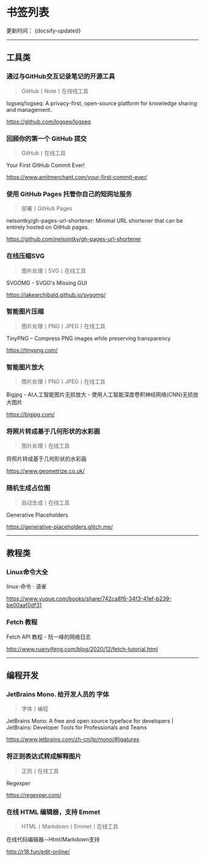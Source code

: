 # 书签列表

更新时间： {docsify-updated}

-----
<!-- 工具类 -->
## 工具类
### 通过与GitHub交互记录笔记的开源工具

> GitHub丨Note丨在线线工具

<p>logseq/logseq: A privacy-first, open-source platform for knowledge sharing and management.</p><p><a href="https://github.com/logseq/logseq" target="_blank" title="logseq/logseq: A privacy-first, open-source platform for knowledge sharing and management.">https://github.com/logseq/logseq</a></p>

### 回顾你的第一个 GitHub 提交

> GitHub丨在线工具

<p>Your First GitHub Commit Ever!</p><p><a href="https://www.amitmerchant.com/your-first-commit-ever/" target="_blank" title="Your First GitHub Commit Ever!">https://www.amitmerchant.com/your-first-commit-ever/</a></p>

### 使用 GitHub Pages 托管你自己的短网址服务

> 部署丨GitHub Pages

<p>nelsontky/gh-pages-url-shortener: Minimal URL shortener that can be entirely hosted on GitHub pages.</p><p><a href="https://github.com/nelsontky/gh-pages-url-shortener" target="_blank" title="nelsontky/gh-pages-url-shortener: Minimal URL shortener that can be entirely hosted on GitHub pages.">https://github.com/nelsontky/gh-pages-url-shortener</a></p>

### 在线压缩SVG

> 图片处理丨SVG丨在线工具

<p>SVGOMG - SVGO's Missing GUI</p><p><a href="https://jakearchibald.github.io/svgomg/" target="_blank" title="SVGOMG - SVGO's Missing GUI">https://jakearchibald.github.io/svgomg/</a></p>

### 智能图片压缩

> 图片处理丨PNG丨JPEG丨在线工具

<p>TinyPNG – Compress PNG images while preserving transparency</p><p><a href="https://tinypng.com/" target="_blank" title="TinyPNG – Compress PNG images while preserving transparency">https://tinypng.com/</a></p>

### 智能图片放大

> 图片处理丨PNG丨JPEG丨在线工具

<p>Bigjpg - AI人工智能图片无损放大 - 使用人工智能深度卷积神经网络(CNN)无损放大图片</p><p><a href="https://bigjpg.com/" target="_blank" title="Bigjpg - AI人工智能图片无损放大 - 使用人工智能深度卷积神经网络(CNN)无损放大图片">https://bigjpg.com/</a></p>

### 将照片转成基于几何形状的水彩画

> 图片处理丨在线工具

<p>将照片转成基于几何形状的水彩画</p><p><a href="https://www.geometrize.co.uk/" target="_blank" title="Geometrize - desktop app for geometrizing images into geometric primitives">https://www.geometrize.co.uk/</a></p>

### 随机生成占位图

> 自动生成丨在线工具

<p>Generative Placeholders</p><p><a href="https://generative-placeholders.glitch.me/" target="_blank" title="Generative Placeholders">https://generative-placeholders.glitch.me/</a></p>

-----
<!-- 教程类 -->
## 教程类
### Linux命令大全

<p>linux-命令 · 语雀</p><p><a href="https://www.yuque.com/books/share/742ca8f6-34f3-41ef-b239-be00aaf0df31" target="_blank" title="linux-命令 · 语雀">https://www.yuque.com/books/share/742ca8f6-34f3-41ef-b239-be00aaf0df31</a></p>

### Fetch 教程

<p>Fetch API 教程 - 阮一峰的网络日志</p><p><a href="http://www.ruanyifeng.com/blog/2020/12/fetch-tutorial.html" target="_blank" title="Fetch API 教程 - 阮一峰的网络日志">http://www.ruanyifeng.com/blog/2020/12/fetch-tutorial.html</a></p>

-----
<!-- 编程开发 -->
## 编程开发
### JetBrains Mono. 给开发人员的 字体

> 字体丨编程

<p>JetBrains Mono: A free and open source typeface for developers | JetBrains: Developer Tools for Professionals and Teams</p><p><a href="https://www.jetbrains.com/zh-cn/lp/mono/#ligatures" target="_blank" title="JetBrains Mono: A free and open source typeface for developers | JetBrains: Developer Tools for Professionals and Teams">https://www.jetbrains.com/zh-cn/lp/mono/#ligatures</a></p>

### 将正则表达式转成解释图片

> 正则丨在线工具

<p>Regexper</p><p><a href="https://regexper.com/" target="_blank" title="Regexper">https://regexper.com/</a></p>

### 在线 HTML 编辑器，支持 Emmet

> HTML丨Markdown丨Emmet丨在线工具

<p>在线代码编辑器--Html/Markdown支持</p><p><a href="http://r18.fun/edit-online/" target="_blank" title="在线代码编辑器--Html/Markdown支持">http://r18.fun/edit-online/</a></p>